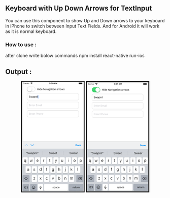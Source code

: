 ## Keyboard with Up Down Arrows for TextInput
You can use this component to show Up and Down arrows to your keyboard in iPhone to switch between Input Text Fields.
And for Android it will work as it is normal keyboard.

### How to use :
after clone write bolow commands
npm install
react-native run-ios

## Output :

<p align="center">
  <img src="https://github.com/SwapnilNSDN/react-native-keyboard-next-prev/blob/master/Screen/Screen1.png" width="200">
<img src="https://github.com/SwapnilNSDN/react-native-keyboard-next-prev/blob/master/Screen/Screen2.png" width="200">
</p>

